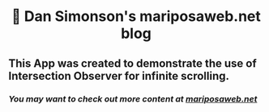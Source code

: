 <h1 align="center">
  🚀 Dan Simonson's mariposaweb.net blog 
</h1>

## **This App was created to demonstrate the use of Intersection Observer for infinite scrolling.**

### _You may want to check out more content at [mariposaweb.net](https://mariposaweb.net/)_
